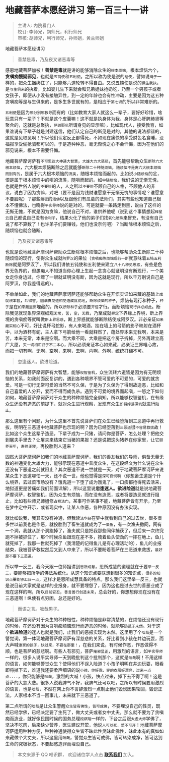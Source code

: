 # 地藏菩萨本愿经讲习 第一百三十一讲

> 主讲人: 内院看门人 <br />
> 校订: 李师兄，胡师兄，利行师兄 <br />
> 审核: 胡师兄，利行师兄，孙师姐，黄兰师姐 <br />

地藏菩萨本愿经讲习

> 善禁是毒，乃及夜叉诸恶毒等

感恩地藏菩萨加被！**善禁是毒**就是讲的能够消除众生的`根本烦恼`，根本烦恼六个，**贪嗔痴慢疑邪见**，也就是`五钝使`和`五利使`。之所以称为使是说的`结使`，譬如说`绳子`一样的，把众生捆绑住了，只能够六道轮转不得自由。又说五钝使是说的`俱生我执`，是`与生俱来`的执着，比如婴儿生下来就会和兄弟姐妹抢奶吃，乃至一个男孩子或者女孩子，即便从小没有接触异性，到一定的年龄也会有性冲动，主要是因为这五种贪嗔痴等是与生俱来的，是多生多世就有的，是相应于`第七识`的所以非常难断的。

`五利使`是因为`邪分别邪教导`而有的（比如教育大家人就这么一辈子，要好好珍惜，啥玩意只有一辈子？不就是这个皮囊嘛！这不就是执身体为我，身体是心肝脾肺肾等聚合的，这就是总聚执，`萨迦耶见`所谓身见的显示嘛），比如现代人，接受教育，如果谁说有下辈子就是封建迷信，他们认定自己的断见是对的，其他的说法都错的，这就是见取见啊！所以他们认定反正都得死，不如现在痛快的享受财色名食睡，没福报享受偷抢骗都可以的，于是造种种恶，毫无惭愧之心不会忏悔，因为在他们的邪见说来，根本不需要忏悔。

地藏菩萨摩诃萨有`不可思议大神通大智慧`，`大雄大力大慈悲`，首先能够帮助众生`断除六大根本烦恼`，六大根本烦恼断除之后就能够`断除二十种随烦恼`，`随烦恼不是离六大根本烦恼而别有的`，是属于六大根本烦恼的`流类`，随根本烦恼而起的。比如说`小随烦恼`的忿，恨是属于根本烦恼中的嗔的流类，随嗔而起的。如`中随烦恼`，我们说的无惭无愧，也就是世俗人说的`不要脸`的人，人之所以`不要脸`不顾自己的人格，不顾他人的非议，说白了因为贪嘛，对吧（要不是因为钱财谁愿意干无惭无愧的事情呢？谁愿意不要脸呢）？那些`藏密`的`活佛`以及跟他们有瓜葛的法师们，其实有些也知道自己根本不懂佛法，也晓得`平实导师`说的是对的，可是就要一条路走到黑，说白了这样的无惭无愧，不就是因为贪嘛，他说自己不对，谁供养他呢（说到这个事情想起`释星云`自己都说自己没有`舍利子`，结果火化了他的弟子们找`氧化皓珠`来冒充，有没有自己说了都不算数了！也许弟子们要赚钱，他们也没奈何吧）？当断除根本烦恼之后，随烦恼也就会随断。

> 乃及夜叉诸恶毒等

也就是说地藏菩萨摩诃萨帮助众生断除根本烦恼之后，也能够帮助众生断除二十种随烦恼的现行，使得众生成就`阿罗汉`的果位（`贪嗔痴等烦恼现行一断`就意味着`五钝五利断除`就是阿罗汉了，所以我们讲依五钝使和五利使来建立`八十八种见思惑`，有些是色界无色界的，但愚痴人不知道当你心理上生起一念贪心就证明没有断现行，一个美女走你身边过，你瞟了一眼就证明没有断，因为这就是现行，所以千万别说自己是阿罗汉，你我差得远的）。

不单单如此，我们的地藏菩萨摩诃萨还能够帮助众生在开悟实证如来藏的基础上`成就根本智`，`后得智`，`圆满真见道相见道成就初地`，`断除烦恼的种子`，烦恼有现行和种子，`种子`是在`如来藏里面`埋藏的，所以`断除种子`必须要`开悟`才行。而断烦恼`现行非必如此`。断除我见就现象界深观细观`无常`，`苦`，`空`，`无我`，乃至成就`禅定`下界缘上界境，断上界境的贪嗔痴等就叫做`断上界思惑`，断上界惑就能够断除结使成阿罗汉。非必亲证`如来藏实相心`不可，好比说杯弓蛇影，有人来喝酒，挂在墙上的弓箭的影子映射在酒杯中，以为酒杯有蛇，主人拿下弓箭给他一看就释然了，蕴处界本来无我啊，本来是苦，本来无常，本来是空啊。而大乘不同，大乘是把这个房子拆掉，另外再建立高广大厦，`灭一切相汇归于不二本心`，所以必须亲证本心如来藏，必亲证三界唯心故，而把一切有啊，无啊，空啊，来啊，去啊，内啊，外啊，统统打翻不可。

> 忽逢迷人。欲进险道。

我们的地藏菩萨摩诃萨有大智慧，能够`权智鉴机`，众生流转六道皆是因为有无明烦恼的关系，如我前面反复讲的，遇到各种境界不管可爱的不可爱的，可爱的就贪爱。可是一切行无常可爱的当然不可久保，于是为了久保为了得到故造恶，比如和自己喜爱的人分开，爱而不得而成仇杀。遇到不可爱的境界而起嗔，一怒之下如何如何，地藏菩萨摩诃萨对于众生的种种烦恼完全俱知，所以能够权智鉴机，在有缘众生还没有造恶的前提下，就对众生进行观察，发现有众生`即将掉落深坑`就进行`阻止`。

那么这里有个问题，为什么这里不首先说菩萨们在众生已经堕落到三恶道中再行救拔，明明在三恶道中地藏菩萨也示现的啊？因为已经堕落到`三恶道`很`不容易救拔`故！比如这个众生这辈子造恶，下辈子成为一只猪，请问你是菩萨，怎么处理？把他交到屠夫手里去？让屠夫来结束它当猪的果报？还是说把这头猪养在你家里，让它`颐养天年`，`寿终正寝`，再投胎到人道来？

固然大菩萨摩诃萨如我们的地藏菩萨摩诃萨，我们的善友我们的导师，俱备无量无数的神通变化大雄大力，能够示现在恶道中普度众生，在这段经文为什么说在众生还没有下恶道之前就阻止？其次恶道不说一世就是一天，对于地藏菩萨摩诃萨来说某众生下恶道哪怕一天，还不说一世，他也觉得是`深可哀悯`啊（你想畜生道是个什么境界，去过菜市场没有？饿鬼道一下堕了成为饿鬼了，一口痰都抢得死去活来，地狱道更是苦痛如我们前面详解），所以这里说**忽逢迷人。欲进险道**就是说地藏菩萨摩诃萨，权智鉴机，因为众生有烦恼，而在没有造恶，或者将要造恶就进行阻止，比如有些师兄师姐修`占察法门`，某事可作某事不能，地藏菩萨皆有开示，乃至在梦中定中开示，或者现实中，让某人作恶，各种原因没有办法实现。

就比如说我，我其实没有神通，但我读`法华经`在梦中就看到自己的过去世，很多很多世以前我也是作恶，就投胎到了畜生道就成为了`一条鱼`，有一次渔夫撒网，网有一个洞，我就从那个洞跑掉了，渔夫就只是把我那些同伴捕获了，但后来一次终究跑不掉被抓住了，那个时候杀鱼跟现在差不多，拽着鱼头使劲的一摔在地上，鱼儿就死掉了，我那一世就死掉了（我清楚的记得鱼儿是有心理活动的），鱼儿的业报结束，我被菩萨救拔然后又到人中来了，所以不要盼着菩萨在三恶道来救拔，`最好是不要下三恶道`。

所以举一反三，我今天跟一位师姐讲到`思所成慧`，思所成慧的道理就在于要`举一反三`，要能够把所学的佛法系统化。从这个知识点要联想到很多的知识点，`很多的知识点要能够汇归一点`，这样才是思所成慧具备的特点。那么我们这里举一反三，也就是说目前大家就是这样的业报身，就不要埋怨了，因为这也是过去世的善恶业成了现在这样的啊，所以`目前安忍`，`善言善行创造未来`，总会好的，你想想你现在没有在三恶道啊！纵使有点穷困，总还是好的。

> 而语之言。咄哉男子。

地藏菩萨摩诃萨对于众生的种种根性，种种烦恼是非常清楚的，在烦恼还没有现行的时候，在还没有因为贪嗔痴烦恼现行而造恶的时候，就能够`防范于未然`。对于这个**欲进险道**的迷人也就是我们，止我们的恶报实现为未然。这里用了个`咄哉`是一个警觉词，第一体现地藏菩萨摩诃萨有深慈悲的关系，好比看到小孩在井边玩耍，而大声喊`谁家的孩子，快过来，不要在那里！`，在我们来说，有时候作恶，作恶做得不顺，也是菩萨的慈悲啊。有些人有邪见，菩萨`摧邪显正`，用激烈的语言，如`平实导师`一样的，很多人说平实导师一天到晚批判这个批判那个，这就是`咄哉`啊！不用这样的语言，如何能够警觉众生？使得他们不误入险道？小孩子明明在井边玩耍，眼看即将掉下去，难道我还要柔声细语的说`小孩，你好乖，穿的衣服好漂亮，过来一点点....`，你只能够是`咄哉`，激烈的大喊！小孩，快点过来，掉下去不得了啊！这是菩萨的大慈大悲。很多人说我脾气不好，我脾气还可以吧，之所以有时候要用激烈的语言，也是`咄哉`，不然在网上你不言辞激烈一点制止他们毁谤因果轮回，毁谤正法，人家根本不当一回事儿，未来就下三恶道了。

第二点所谓的`咄哉`是让众生警醒`众生皆有佛性`，`皆可成佛`，不要埋没自己的性灵，既然已经学佛，已经决定要了生死了，做大丈夫或者女中丈夫，那么就不要为了贪嗔痴而造业，就好像民国时候的国务总理`段祺瑞`一样的，下台之后跟`太虚大师`学佛了，坚决不吃肉，后来缺少营养，医生建议开荤，他说`人可以死，荤不可开`！地藏菩萨摩诃萨运用种种方便，种种神通使得众生皆不昧此性灵昧此佛性，昧此本有的真如如来藏做个大丈夫，所以这里用`咄哉`，警觉众生皆可成佛，皆可转染成净，皆可达到生命的究极状态，不要起惑造罪而埋没自己。

> 本文来源于 QQ 唯识群， 欢迎诸位学人点击 **[联系我们](https://mp.weixin.qq.com/s/lZCfWjmLjgNR165Tx4_bCQ)** 加入。
